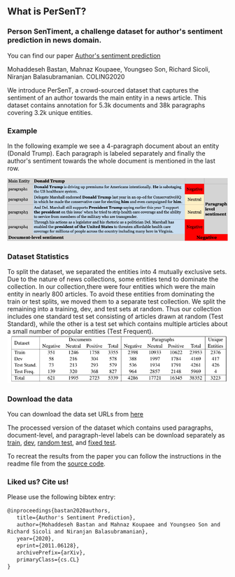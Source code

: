 ## What is PerSenT?
### Person SenTiment, a challenge dataset for author's sentiment prediction in news domain.


You can find our paper [Author's sentiment prediction](https://arxiv.org/abs/2011.06128) 

Mohaddeseh Bastan, Mahnaz Koupaee, Youngseo Son, Richard Sicoli, Niranjan Balasubramanian. COLING2020

We introduce PerSenT, a crowd-sourced dataset that captures the sentiment of an author towards the main entity in a news article. This dataset contains annotation for 5.3k documents and 38k paragraphs covering 3.2k unique entities.

### Example
In the following example we see a 4-paragraph document about an entity (Donald Trump). Each paragraph is labeled separately and finally the author's sentiment towards the whole document is mentioned in the last row.


<a href="https://github.com/MHDBST/PerSenT/blob/main/example2.png?raw=true"><img src="https://github.com/MHDBST/PerSenT/blob/main/example2.png?raw=true" alt="Image of PerSenT stats"/></a>


### Dataset Statistics
To split the dataset, we separated the entities into 4 mutually exclusive sets. Due to the nature of news collections, some entities tend to dominate the collection. In our collection,there were four entities which were the main entity in nearly 800 articles.  To avoid these entities from dominating the train or test splits, we moved them to a separate test collection. We split the remaining into a training, dev, and test sets at random. Thus our collection includes one standard test set consisting of articles drawn at random (Test Standard), while the other is a test set which contains multiple articles about a small number of popular entities (Test Frequent).  
<a href="https://github.com/MHDBST/PerSenT/blob/main/data_stats.png?raw=true"><img src="https://github.com/MHDBST/PerSenT/blob/main/data_stats.png?raw=true" alt="Image of PerSenT stats" /></a>

### Download the data
You can download the data set URLs from [here](https://github.com/MHDBST/PerSenT/blob/main/train_dev_test_URLs.pkl)

The processed version of the dataset which contains used paragraphs, document-level, and paragraph-level labels can be download separately as [train](https://github.com/MHDBST/PerSenT/blob/main/train.csv), [dev](https://github.com/MHDBST/PerSenT/blob/main/dev.csv), [random test](https://github.com/MHDBST/PerSenT/blob/main/random_test.ccsv), and [fixed test](https://github.com/MHDBST/PerSenT/blob/main/fixed_test.csv).

To recreat the results from the paper you can follow the instructions in the readme file from the [source code]().

### Liked us? Cite us!

 Please use the following bibtex entry:

   ```
@inproceedings{bastan2020authors,
      title={Author's Sentiment Prediction}, 
      author={Mohaddeseh Bastan and Mahnaz Koupaee and Youngseo Son and Richard Sicoli and Niranjan Balasubramanian},
      year={2020},
      eprint={2011.06128},
      archivePrefix={arXiv},
      primaryClass={cs.CL}
}
   ```
   
   
   

